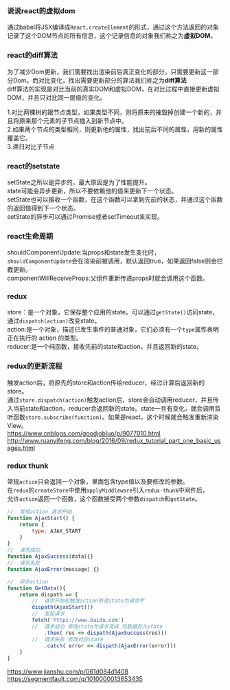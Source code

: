### 说说react的虚拟dom
通过babel将JSX编译成`React.createElement`的形式，通过这个方法返回的对象记录了这个DOM节点的所有信息，这个记录信息的对象我们称之为**虚拟DOM**。

### react的diff算法
为了减少Dom更新，我们需要找出渲染前后真正变化的部分，只需要更新这一部分Dom。而对比变化，找出需要更新部分的算法我们称之为**diff算法**   
diff算法的实现是对比当前的真实DOM和虚拟DOM，在对比过程中直接更新虚拟DOM，并且只对比同一层级的变化。   

1.对比两棵树的跟节点类型，如果类型不同，则将原来的摧毁掉创建一个新的，并且将原来那个元素的子节点插入到新节点中。   
2.如果两个节点的类型相同，则更新他的属性，找出前后不同的属性，用新的属性覆盖它。   
3.递归对比子节点   

### react的setstate
setState之所以是异步的，最大原因是为了性能提升。  
state可能会异步更新，所以不要依赖他的值来更新下一个状态。  
setState也可以接收一个函数，在这个函数可以拿到先前的状态，并通过这个函数的返回值得到下一个状态。   
setState的异步可以通过Promise或者setTimeout来实现。   

### react生命周期
shouldComponentUpdate:当props和state发生变化时，`shouldComponentUpdate`会在渲染前被调用，默认返回true，如果返回false则会拦截更新。   
componentWillReceiveProps:父组件重新传递props时就会调用这个函数。   

### redux
store：是一个对象，它保存整个应用的state。可以通过`getState()`访问state，通过`dispatch(action)`改变state。   
action:是一个对象，描述已发生事件的普通对象，它们必须有一个`type`属性表明正在执行的 action 的类型。    
reducer:是一个纯函数，接收先前的state和action，并且返回新的state。       

### redux的更新流程
触发action后，将原先的store和action传给reducer，经过计算后返回新的store。   
通过`store.dispatch(action)`触发action后，store会自动调用reducer，并且传入当前state和action，reducer会返回新的state。state一旦有变化，就会调用监听函数`store.subscribe(function)`。如果是react，这个时候就会触发重新渲染View。   
https://www.cnblogs.com/goodjobluo/p/9077010.html      
http://www.ruanyifeng.com/blog/2016/09/redux_tutorial_part_one_basic_usages.html

### redux thunk
常规`action`只会返回一个对象，里面包含type值以及要修改的参数。    
在`redux`的`createStore`中使用`applyMiddleware`引入`redux-thunk`中间件后，    
允许`action`返回一个函数，这个函数接受两个参数`dispatch`和`getState`。   
```javascript
//  常规action 请求开始
function AjaxStart() {
    return {
        type: AJAX_START
    }
}
//  请求成功
function AjaxSuccess(data){}
//  请求失败
function AjaxError(message) {}

//  异步action
function GetData(){
    return dispath => {
        //  请求开始前触发action修改state为请求中
        dispath(AjaxStart())
        //  发起请求
        fetch('https://www.baidu.com')
        //  请求成功 修改state为请求完成 将数据存入state
            .then( res => dispath(AjaxSuccess(res)))
        //  请求失败 修改对应state
            .catch( error => dispath(AjaxError(error)))
    }
}
```
https://www.jianshu.com/p/061d084d1408   
https://segmentfault.com/q/1010000013653435   



